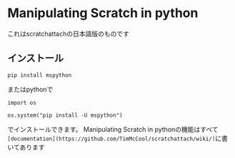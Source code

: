 # Manipulating Scratch in python

これはscratchattachの日本語版のものです

## インストール

```
pip install mspython
```
またはpythonで
```
import os

os.system("pip install -U mspython")
```
でインストールできます。
Manipulating Scratch in pythonの機能はすべて`[documentation](https://github.com/TimMcCool/scratchattach/wiki/)`に書いてあります

